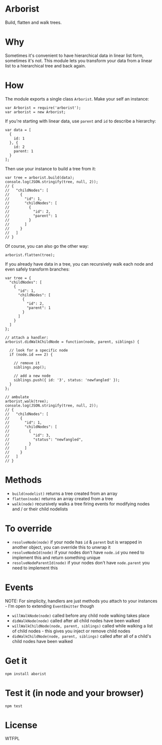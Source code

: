# Arborist
Build, flatten and walk trees.

# Why
Sometimes it's convenient to have hierarchical data in linear list form, sometimes it's not. This module lets you transform your data from a linear list to a hierarchical tree and back again.

# How
The module exports a single class `Arborist`. Make your self an instance:
```
var Arborist = require('arborist');
var arborist = new Arborist;
```
If you're starting with linear data, use `parent` and `id` to describe a hierarchy:
```
var data = [
  {
    id: 1
  }, {
    id: 2
    parent: 1
  }
];
```
Then use your instance to build a tree from it:
```
var tree = arborist.build(data);
console.log(JSON.stringify(tree, null, 2));
// {
//   "childNodes": [
//     {
//       "id": 1,
//       "childNodes": [
//         {
//           "id": 2,
//           "parent": 1
//         }
//       ]
//     }
//   ]
// }
```
Of course, you can also go the other way:
```
arborist.flatten(tree);
```
If you already have data in a tree, you can recursively walk each node and even safely transform branches:
```
var tree = {
  "childNodes": [
    {
      "id": 1,
      "childNodes": [
        {
          "id": 2,
          "parent": 1
        }
      ]
    }
  ]
};

// attach a handler:
arborist.didWalkChildNode = function(node, parent, siblings) {
  
  // look for a specific node
  if (node.id === 2) {
  
    // remove it
    siblings.pop();
  
    // add a new node
    siblings.push({ id: '3', status: 'newfangled' });
  }
};

// ambulate
arborist.walk(tree);
console.log(JSON.stringify(tree, null, 2));
// {
//   "childNodes": [
//     {
//       "id": 1,
//       "childNodes": [
//         {
//           "id": 3,
//           "status": "newfangled",
//         }
//       ]
//     }
//   ]
// }
```

# Methods
* `build(nodelist)` returns a tree created from an array
* `flatten(node)` returns an array created from a tree
* `walk(node)` recursively walks a tree firing events for modifying nodes and / or their child nodelists

# To override
* `resolveNode(node)` if your node has `id` & `parent` but is wrapped in another object, you can override this to unwrap it
* `resolveNodeId(node)` if your nodes don't have `node.id` you need to implement this and return something unique
* `resolveNodeParentId(node)` if your nodes don't have `node.parent` you need to implement this

# Events
NOTE: For simplicity, handlers are just methods you attach to your instances - I'm open to extending `EventEmitter` though
* `willWalkNode(node)` called before any child node walking takes place
* `didWalkNode(node)` called after all child nodes have been walked
* `willWalkChildNode(node, parent, siblings)` called while walking a list of child nodes - this gives you inject or remove child nodes
* `didWalkChildNode(node, parent, siblings)` called after all of a child's child nodes have been walked

# Get it
`npm install aborist`

# Test it (in node and your browser)
`npm test`

# License
WTFPL